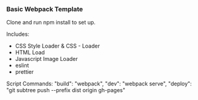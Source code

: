 ### Basic Webpack Template

Clone and run npm install to set up.

Includes:

- CSS Style Loader & CSS - Loader
- HTML Load
- Javascript Image Loader
- eslint
- prettier

Script Commands:
"build": "webpack",
"dev": "webpack serve",
"deploy": "git subtree push --prefix dist origin gh-pages"

